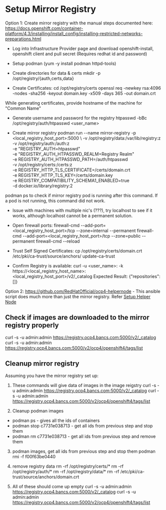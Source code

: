 # Setup Mirror Registry

Option 1: Create mirror registry with the manual steps documented here: https://docs.openshift.com/container-platform/4.3/installing/install_config/installing-restricted-networks-preparations.html

- Log into Infrastructure Provider page and download openshift-install, openshift client and pull secret
(Requires redhat id and password)

- Setup podman (yum -y install podman httpd-tools)

- Create directories for data & certs mkdir -p /opt/registry/{auth,certs,data}

- Create Certificates:
cd /opt/registry/certs
openssl req -newkey rsa:4096 -nodes -sha256 -keyout domain.key -x509 -days 365 -out domain.crt

While generating certificates, provide hostname of the machine for "Common Name"

- Generate username and password for the registry
htpasswd -bBc /opt/registry/auth/htpasswd <user_name> <password> 

- Create mirror registry
podman run --name mirror-registry -p <local_registry_host_port>:5000 \ 
     -v /opt/registry/data:/var/lib/registry:z \
     -v /opt/registry/auth:/auth:z \
     -e "REGISTRY_AUTH=htpasswd" \
     -e "REGISTRY_AUTH_HTPASSWD_REALM=Registry Realm" \
     -e REGISTRY_AUTH_HTPASSWD_PATH=/auth/htpasswd \
     -v /opt/registry/certs:/certs:z \
     -e REGISTRY_HTTP_TLS_CERTIFICATE=/certs/domain.crt \
     -e REGISTRY_HTTP_TLS_KEY=/certs/domain.key \
     -e REGISTRY_COMPATIBILITY_SCHEMA1_ENABLED=true \
     -d docker.io/library/registry:2

podman ps to check if mirror registry pod is running after this command. If a pod is not running,
this command did not work.

- Issue with machines with multiple nic's (???), try localhost to see if it works, although localhost
cannot be a permanent solution.

- Open firewall ports:
firewall-cmd --add-port=<local_registry_host_port>/tcp --zone=internal --permanent 
firewall-cmd --add-port=<local_registry_host_port>/tcp --zone=public   --permanent 
firewall-cmd --reload

- Trust Self Signed Certificates:
cp /opt/registry/certs/domain.crt /etc/pki/ca-trust/source/anchors/
update-ca-trust

- Confirm Registry is available:
curl -u <user_name>:<password> -k https://<local_registry_host_name>:<local_registry_host_port>/v2/_catalog 
Expected Result: {"repositories":[]}

Option 2: https://github.com/RedHatOfficial/ocp4-helpernode - This ansible script does much more than just the mirror registry. Refer [Setup Helper Node](Helper-Node.md)

## Check if images are downloaded to the mirror registry properly
curl -s -u admin:admin https://registry.ocp4.bancs.com:5000/v2/_catalog
curl -s -u admin:admin https://registry.ocp4.bancs.com:5000/v2/ocp4/openshift4/tags/list

## Cleanup mirror registry
Assuming you have the mirror registry set up:

1) These commands will give data of images in the image reigstry
curl -s -u admin:admin https://registry.ocp4.bancs.com:5000/v2/_catalog
curl -s -u admin:admin https://registry.ocp4.bancs.com:5000/v2/ocp4/openshift4/tags/list

2) Cleanup podman images
- podman ps - gives all the ids of containers
- podman stop c7731e038713 - get all ids from previous step and stop them
- podman rm c7731e038713 - get all ids from previous step and remove them

3) podman images, get all ids from previous step and stop them
podman rmi -f f00f63be0440

4) remove registry data
rm -rf /opt/registry/certs/*
rm -rf /opt/registry/auth/*
rm -rf /opt/registry/data/*
rm -rf /etc/pki/ca-trust/source/anchors/domain.crt

5) All of these should come up empty
curl -s -u admin:admin https://registry.ocp4.bancs.com:5000/v2/_catalog
curl -s -u admin:admin https://registry.ocp4.bancs.com:5000/v2/ocp4/openshift4/tags/list